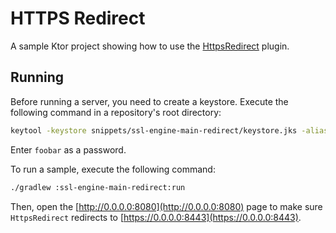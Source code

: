 # HTTPS Redirect

A sample Ktor project showing how to use the [HttpsRedirect](https://ktor.io/docs/https-redirect.html) plugin.

## Running

Before running a server, you need to create a keystore. Execute the following command in a repository's root directory:

```Bash
keytool -keystore snippets/ssl-engine-main-redirect/keystore.jks -alias sampleAlias -genkeypair -keyalg RSA -keysize 4096 -validity 3 -dname 'CN=localhost, OU=ktor, O=ktor, L=Unspecified, ST=Unspecified, C=US' -ext 'SAN:c=DNS:localhost,IP:127.0.0.1'
```
Enter `foobar` as a password.

To run a sample, execute the following command:
```bash
./gradlew :ssl-engine-main-redirect:run
```

Then, open the [http://0.0.0.0:8080](http://0.0.0.0:8080) page to make sure `HttpsRedirect` redirects to [https://0.0.0.0:8443](https://0.0.0.0:8443).
